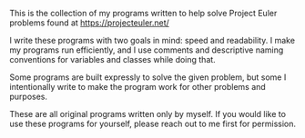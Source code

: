 This is the collection of my programs written to help solve Project Euler problems found at https://projecteuler.net/

I write these programs with two goals in mind: speed and readability. I make my programs run efficiently, and I use comments and descriptive naming conventions for variables and classes while doing that.

Some programs are built expressly to solve the given problem, but some I intentionally write to make the program work for other problems and purposes.

These are all original programs written only by myself. If you would like to use these programs for yourself, please reach out to me first for permission.
